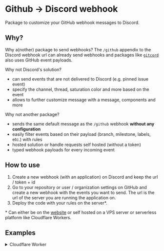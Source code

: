 # Github -> Discord webhook

Package to customize your GitHub webhook messages to Discord.

## Why?

Why a(nother) package to send webhooks? The `/github` appendix to the Discord webhook url can already send webhooks and packages like [`gitcord`](https://www.npmjs.com/package/gitcord) also uses GitHub event payloads.

Why not Discord's solution?

- can send events that are not delivered to Discord (e.g. pinned issue event)
- specify the channel, thread, saturation color and more based on the event
- allows to further customize message with a message, components and more

Why not another package?

- sends the same default message as the `/github` webhook **without any configuration**
- easily filter events based on their payload (branch, milestone, labels, etc.) with rules
- hosted solution or handle requests self hosted (without a token)
- typed webhook payloads for every incoming event

## How to use

1. Create a new webhook (with an application) on Discord and keep the url / token + id
1. Go to your repository or user / organization settings on GitHub and create a new webhook with the events you want to send. The url is the url of the server you are running the application on.
1. Deploy the code with your rules on the server*.

\* Can either be on the [website]() or self hosted on a VPS server or serverless platform like Cloudflare Workers.

## Examples

<details>
<summary>Cloudflare Worker</summary>

```js
import { GithubEventManager, DiscordWebhookEmbed, createEventRule } from 'github-discord-events'

const manager = new GithubEventManager({
    rules: {
        webhook: {
            url: 'webhook_url'
        },
        events: [
            {
                name: 'issues',
                // Adds an image to the embed on a new commit
                transformEmbed: (event, embed) => {
                    const { after, repository } = event
                    const image = DiscordWebhookEmbed.embedImage(
                        `${repository.full_name}/commits/${after}`
                    )

                    return {
                        image: {
                            url: image
                        },
                        ...embed
                    }
                },
                // Only apply it on the main branch
                branches: ['main']
            },
            // Improved types
            createEventRule({
                name: 'star',
                actions: ['created'],
                threadId: '0123', // A star counting thread
                transformMessage: ({ repository }) => {
                    const stars = repository.stargazers_count

                    const content = stars % 1000 === 0 
                        ? `@here We reached ${stars} stars!` 
                        : `${stars} stars`

                    return {
                        content
                    }
                }
            })
        ]
    }
})

addEventListener('fetch', event => {
    event.respondWith(manager.handleEvent(event.request))
})
```

</details>

<!-- <details>
<summary>Node.js VPS</summary>

```ts
import { Client, Intents } from 'discord.js'
import { GithubEventManager, DiscordWebhookEmbed, createEventRule } from 'github-discord-events'
import express from 'express'

const client = new Client({
    intents: [
        Intents.GUILDS,
        Intents.GUILD_MESSAGES
    ]
})

const manager = new GithubEventManager({
    rules: {
        webhook: {
            url: 'webhook_url'
        },
        events: [
            createEventRule({
                name: 'discussion',
                actions: ['created'],
                transformMessage: (event, embed) => {
                    return {
                        content: `<@1234567890> A new discussion has started:`,
                        embeds: [embed]
                    }
                }
            })
        ]
    }
})

const app = express()

app.get('/webhook', async (req, res) => {
    const response = await manager.handleEvent(req)

    res.sendStatus(response.status)
})

client.on('messageCreate', (msg) => {
    if (msg.webhookId === 'webhook_id') {
        msg.startThread({
            name: msg.embeds[0].title ?? 'New discussion'
        })
    }
})

client.login()
```

</details> -->
